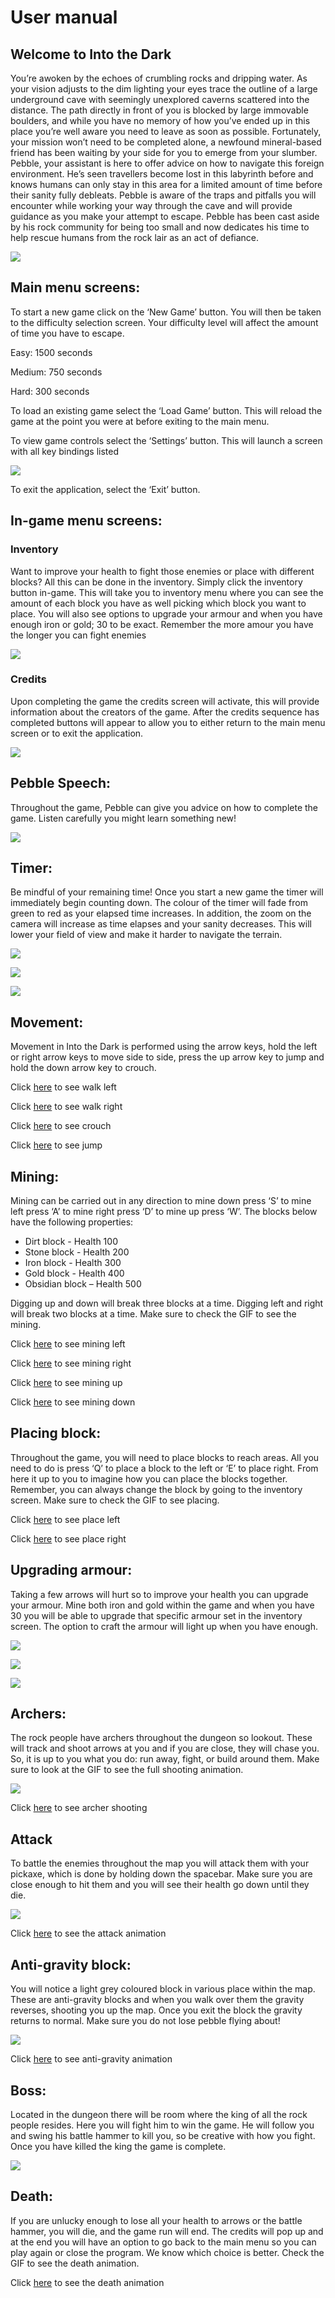 # User manual 



## Welcome to Into the Dark

You’re awoken by the echoes of crumbling rocks and dripping water. As your vision adjusts to the dim lighting your eyes trace the outline of a large underground cave with seemingly unexplored caverns scattered into the distance. The path directly in front of you is blocked by large immovable boulders, and while you have no memory of how you’ve ended up in this place you’re well aware you need to leave as soon as possible. Fortunately, your mission won’t need to be completed alone, a newfound mineral-based friend has been waiting by your side for you to emerge from your slumber. Pebble, your assistant is here to offer advice on how to navigate this foreign environment. He’s seen travellers become lost in this labyrinth before and knows humans can only stay in this area for a limited amount of time before their sanity fully debleats. Pebble is aware of the traps and pitfalls you will encounter while working your way through the cave and will provide guidance as you make your attempt to escape. Pebble has been cast aside by his rock community for being too small and now dedicates his time to help rescue humans from the rock lair as an act of defiance.



![](./images/main-menu.png)

## Main menu screens:

To start a new game click on the ‘New Game’ button. You will then be taken to the difficulty selection screen. Your difficulty level will affect the amount of time you have to escape.

Easy: 1500 seconds

Medium: 750 seconds

Hard: 300 seconds

To load an existing game select the ‘Load Game’ button. This will reload the game at the point you were at before exiting to the main menu.

To view game controls select the ‘Settings’ button. This will launch a screen with all key bindings listed

![](./images/settings.png)

To exit the application, select the ‘Exit’ button.



## In-game menu screens:

### Inventory

Want to improve your health to fight those enemies or place with different blocks? All this can be done in the inventory. Simply click the inventory button in-game. This will take you to inventory menu where you can see the amount of each block you have as well picking which block you want to place. You will also see options to upgrade your armour and when you have enough iron or gold; 30 to be exact. Remember the more amour you have the longer you can fight enemies

![](./images/inventory-screen.png)

### Credits

Upon completing the game the credits screen will activate, this will provide information about the creators of the game. After the credits sequence has completed buttons will appear to allow you to either return to the main menu screen or to exit the application.

![](./images/game-over-screen.png)



## Pebble Speech:

Throughout the game, Pebble can give you advice on how to complete the game. Listen carefully you might learn something new!

![](./images/pebble-speech.png)





## Timer:

Be mindful of your remaining time! Once you start a new game the timer will immediately begin counting down. The colour of the timer will fade from green to red as your elapsed time increases. In addition, the zoom on the camera will increase as time elapses and your sanity decreases. This will lower your field of view and make it harder to navigate the terrain.

![](./images/timer.png)

![](./images/initial-zoom.png)

![](./images/late-zoom.png)



## Movement:

Movement in Into the Dark is performed using the arrow keys, hold the left or right arrow keys to move side to side, press the up arrow key to jump and hold the down arrow key to crouch.

Click [here](https://github.bath.ac.uk/Team-Cyan/Dungeon/blob/master/docs/0-manuals/gifs/walk_right.gif) to see walk left

Click [here](https://github.bath.ac.uk/Team-Cyan/Dungeon/blob/master/docs/0-manuals/gifs/walk_left.gif) to see walk right

Click [here](https://github.bath.ac.uk/Team-Cyan/Dungeon/blob/master/docs/0-manuals/gifs/duck.gif) to see crouch 

Click [here](https://github.bath.ac.uk/Team-Cyan/Dungeon/blob/master/docs/0-manuals/gifs/jump.gif) to see jump



## Mining:

Mining can be carried out in any direction to mine down press ‘S’ to mine left press ‘A’ to mine right press ‘D’ to mine up press ‘W’. The blocks below have the following properties:

- Dirt block - Health 100
- Stone block - Health 200
- Iron block - Health 300
- Gold block - Health 400
- Obsidian block – Health 500

Digging up and down will break three blocks at a time. Digging left and right will break two blocks at a time. Make sure to check the GIF to see the mining.

Click [here](https://github.bath.ac.uk/Team-Cyan/Dungeon/blob/master/docs/0-manuals/gifs/mine_right.gif) to see mining left

Click [here](https://github.bath.ac.uk/Team-Cyan/Dungeon/blob/master/docs/0-manuals/gifs/mine_left.gif) to see mining right

Click [here](https://github.bath.ac.uk/Team-Cyan/Dungeon/blob/master/docs/0-manuals/gifs/mine_up.gif) to see mining up

Click [here](https://github.bath.ac.uk/Team-Cyan/Dungeon/blob/master/docs/0-manuals/gifs/mine_down.gif) to see mining down



## Placing block:

Throughout the game, you will need to place blocks to reach areas. All you need to do is press ‘Q’ to place a block to the left or ‘E’ to place right. From here it up to you to imagine how you can place the blocks together. Remember, you can always change the block by going to the inventory screen. Make sure to check the GIF to see placing.

Click [here](https://github.bath.ac.uk/Team-Cyan/Dungeon/blob/master/docs/0-manuals/gifs/place_left.gif) to see place left

Click [here](https://github.bath.ac.uk/Team-Cyan/Dungeon/blob/master/docs/0-manuals/gifs/place_right.gif) to see place right



## Upgrading armour:

Taking a few arrows will hurt so to improve your health you can upgrade your armour. Mine both iron and gold within the game and when you have 30 you will be able to upgrade that specific armour set in the inventory screen. The option to craft the armour will light up when you have enough.

![](./images/no-armour.png)



![](./images/iron-armour.png)

![](./images/gold-armour.png)





## Archers:

The rock people have archers throughout the dungeon so lookout. These will track and shoot arrows at you and if you are close, they will chase you. So, it is up to you what you do: run away, fight, or build around them. Make sure to look at the GIF to see the full shooting animation.

**![](./gifs/enemy_shoot.gif)**

Click [here](https://github.bath.ac.uk/Team-Cyan/Dungeon/blob/master/docs/0-manuals/gifs/enemy_shoot.gif) to see archer shooting





## Attack

To battle the enemies throughout the map you will attack them with your pickaxe, which is done by holding down the spacebar. Make sure you are close enough to hit them and you will see their health go down until they die. 

![](./gifs/attack_enemy.gif)

Click [here](https://github.bath.ac.uk/Team-Cyan/Dungeon/blob/master/docs/0-manuals/gifs/attack_enemy.gif) to see the attack animation

## Anti-gravity block:

You will notice a light grey coloured block in various place within the map. These are anti-gravity blocks and when you walk over them the gravity reverses, shooting you up the map. Once you exit the block the gravity returns to normal. Make sure you do not lose pebble flying about!

![](./gifs/anti_grav.gif)

Click [here](https://github.bath.ac.uk/Team-Cyan/Dungeon/blob/master/docs/0-manuals/gifs/anti_grav.gif) to see anti-gravity animation

## Boss:

Located in the dungeon there will be room where the king of all the rock people resides. Here you will fight him to win the game. He will follow you and swing his battle hammer to kill you, so be creative with how you fight. Once you have killed the king the game is complete.

![](./images/boss.png)

## Death:

If you are unlucky enough to lose all your health to arrows or the battle hammer, you will die, and the game run will end. The credits will pop up and at the end you will have an option to go back to the main menu so you can play again or close the program. We know which choice is better. Check the GIF to see the death animation.

Click [here](https://github.bath.ac.uk/Team-Cyan/Dungeon/blob/master/docs/0-manuals/gifs/death.gif) to see the death animation 
